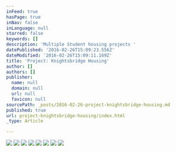 ```yaml
---
inFeed: true
hasPage: true
inNav: false
inLanguage: null
starred: false
keywords: []
description: 'Multiple Student housing projects '
datePublished: '2016-02-26T15:09:23.556Z'
dateModified: '2016-02-26T15:09:11.169Z'
title: 'Project: Knightsbridge Housing'
author: []
authors: []
publisher:
  name: null
  domain: null
  url: null
  favicon: null
sourcePath: _posts/2016-02-26-project-knightsbridge-housing.md
published: true
url: project-knightsbridge-housing/index.html
_type: Article

---
```

![](https://the-grid-user-content.s3-us-west-2.amazonaws.com/2e603c1d-ac4f-4c3b-bc79-a4a9af96eb68.jpg)
![](https://the-grid-user-content.s3-us-west-2.amazonaws.com/5944112b-4f3e-4d87-b500-e5d647a0486c.jpg)
![](https://the-grid-user-content.s3-us-west-2.amazonaws.com/61620b0b-cbfd-4cc7-9ff8-5eabcb799c99.jpg)
![](https://the-grid-user-content.s3-us-west-2.amazonaws.com/7fef136a-f600-454b-a725-0da02b021b8b.jpg)
![](https://the-grid-user-content.s3-us-west-2.amazonaws.com/0fc58f4f-b0ba-4998-a2c5-a57665b6161f.jpg)
![](https://the-grid-user-content.s3-us-west-2.amazonaws.com/e4f89e02-fe03-443c-97c4-04b777ac0c8c.jpg)
![](https://the-grid-user-content.s3-us-west-2.amazonaws.com/1ed0d1e8-dfdd-4908-b932-6f530b4b457d.jpg)
![](https://the-grid-user-content.s3-us-west-2.amazonaws.com/470132d0-3a3a-470e-8131-bb5630cab33d.jpg)